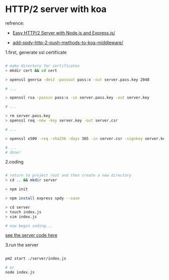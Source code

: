 # HTTP/2 server with koa

refrence:

- [Easy HTTP/2 Server with Node.js and Express.js/](http://webapplog.com/http2-node/)

- [add-spdy-http-2-push-methods-to-koa-middleware/](http://stackoverflow.com/questions/34693381/add-spdy-http-2-push-methods-to-koa-middleware)

1.first, generate ssl certificate

```bash

# make directory for certificates
> mkdir cert && cd cert

> openssl genrsa -des3 -passout pass:x -out server.pass.key 2048

# ...

> openssl rsa -passin pass:x -in server.pass.key -out server.key 

# ...

> rm server.pass.key
> openssl req -new -key server.key -out server.csr

# ...

> openssl x509 -req -sha256 -days 365 -in server.csr -signkey server.key -out server.crt

# ...
# done!

```

2.coding

```bash

# return to project root and then create a new directory
> cd .. && mkdir server

> npm init

> npm install express spdy --save

> cd server 
> touch index.js
> vim index.js

# now begin coding...

```

[see the server code here](./server/index.js)


3.run the server

```bash

pm2 start ./server/index.js

# or
node index.js

```